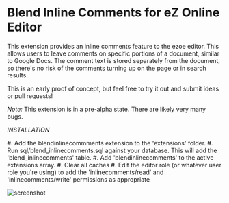 Blend Inline Comments for eZ Online Editor
==========================================

This extension provides an inline comments feature to the ezoe editor.
This allows users to leave comments on specific portions of a document, similar to
Google Docs. The comment text is stored separately from the document, so there's
no risk of the comments turning up on the page or in search results.

This is an early proof of concept, but feel free to try it out and submit ideas or pull requests!

*Note:* This extension is in a pre-alpha state. There are likely very many bugs.

*INSTALLATION*

#. Add the blendinlinecommments extension to the 'extensions' folder.
#. Run sql/blend_inlinecomments.sql against your database. This will add the 'blend_inlinecomments' table.
#. Add 'blendinlinecomments' to the active extensions array.
#. Clear all caches
#. Edit the editor role (or whatever user role you're using) to add the 'inlinecomments/read' and 'inlinecomments/write' permissions as appropriate

![screenshot](https://raw.github.com/blendinteractive/blendinlinecomments/master/doc/Screenshot.jpg)